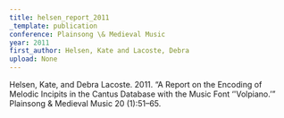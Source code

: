 ```yaml
---
title: helsen_report_2011
_template: publication
conference: Plainsong \& Medieval Music
year: 2011
first_author: Helsen, Kate and Lacoste, Debra
upload: None
---
```

Helsen, Kate, and Debra Lacoste. 2011. “A Report on the Encoding of Melodic Incipits in the Cantus Database with the Music Font ‘'Volpiano.’” Plainsong & Medieval Music 20 (1):51–65.
